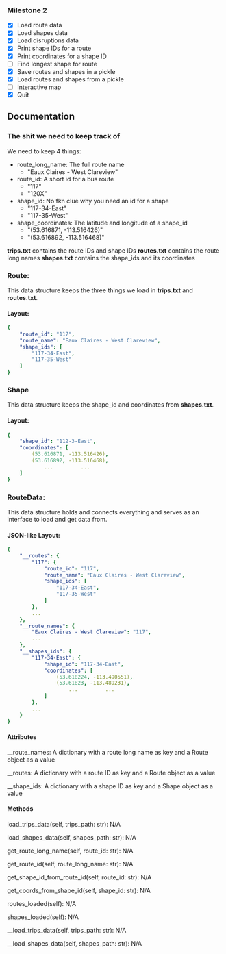 ### Milestone 2
- [X] Load route data
- [X] Load shapes data
- [X] Load disruptions data
- [X] Print shape IDs for a route
- [X] Print coordinates for a shape ID
- [ ] Find longest shape for route
- [X] Save routes and shapes in a pickle
- [X] Load routes and shapes from a pickle
- [ ] Interactive map
- [X] Quit

## Documentation

### The shit we need to keep track of
We need to keep 4 things:
- route_long_name: The full route name
  - "Eaux Claires - West Clareview"
- route_id: A short id for a bus route
  - "117"
  - "120X"
- shape_id: No fkn clue why you need an id for a shape
  - "117-34-East"
  - "117-35-West"
- shape_coordinates: The latitude and longitude of a shape_id
  - "(53.616871, -113.516426)"
  - "(53.616892, -113.516468)"

**trips.txt** contains the route IDs and shape IDs
**routes.txt** contains the route long names
**shapes.txt** contains the shape_ids and its coordinates

### Route:
This data structure keeps the three things we load in **trips.txt** and **routes.txt**.
#### Layout:
```yaml
{
    "route_id": "117",
    "route_name": "Eaux Claires - West Clareview",
    "shape_ids": [
        "117-34-East",
        "117-35-West"
    ]
}
```

### Shape
This data structure keeps the shape_id and coordinates from **shapes.txt**.
#### Layout:
```yaml
{
    "shape_id": "112-3-East",
    "coordinates": [
        (53.616871, -113.516426),
        (53.616892, -113.516468),
            ...         ...
    ]
}
```

### RouteData:
This data structure holds and connects everything and serves as an interface to load and get data from.
#### JSON-like Layout:
```yaml
{
    "__routes": {
        "117": {
            "route_id": "117",
            "route_name": "Eaux Claires - West Clareview",
            "shape_ids": [
                "117-34-East",
                "117-35-West"
            ]
        },
        ...
    },
    "__route_names": {
        "Eaux Claires - West Clareview": "117",
        ...
    },
    "__shapes_ids": {
        "117-34-East": {
            "shape_id": "117-34-East",
            "coordinates": [
                (53.618224, -113.490551),
                (53.61823, -113.489231),
                    ...         ...
            ]
        },
        ...
    }
}
```

#### Attributes
__route_names:
A dictionary with a route long name as key and a Route object as a value

__routes:
A dictionary with a route ID as key and a Route object as a value

__shape_ids:
A dictionary with a shape ID as key and a Shape object as a value


#### Methods
load_trips_data(self, trips_path: str):
N/A

load_shapes_data(self, shapes_path: str):
N/A

get_route_long_name(self, route_id: str):
N/A

get_route_id(self, route_long_name: str):
N/A

get_shape_id_from_route_id(self, route_id: str):
N/A

get_coords_from_shape_id(self, shape_id: str):
N/A

routes_loaded(self):
N/A

shapes_loaded(self):
N/A

__load_trips_data(self, trips_path: str):
N/A

__load_shapes_data(self, shapes_path: str):
N/A
